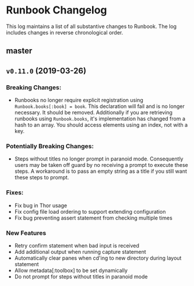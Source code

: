 # Runbook Changelog

This log maintains a list of all substantive changes to Runbook. The log includes changes in reverse chronological order.

## master

## `v0.11.0` (2019-03-26)

### Breaking Changes:

* Runbooks no longer require explicit registration using `Runbook.books[:book] = book`. This declaration will fail and is no longer necessary. It should be removed. Additionally if you are retrieving runbooks using `Runbook.books`, it's implementation has changed from a hash to an array. You should access elements using an index, not with a key.

### Potentially Breaking Changes:

* Steps without titles no longer prompt in paranoid mode. Consequently users may be taken off guard by no receiving a prompt to execute these steps. A workaround is to pass an empty string as a title if you still want these steps to prompt.

### Fixes:

* Fix bug in Thor usage
* Fix config file load ordering to support extending configuration
* Fix bug preventing assert statement from checking multiple times

### New Features

* Retry confirm statement when bad input is received
* Add additional output when running capture statement
* Automatically clear panes when cd'ing to new directory during layout statement
* Allow metadata[:toolbox] to be set dynamically
* Do not prompt for steps without titles in paranoid mode
